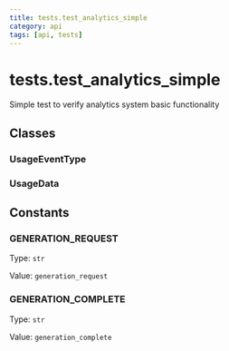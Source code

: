 ```yaml
---
title: tests.test_analytics_simple
category: api
tags: [api, tests]
---
```


# tests.test_analytics_simple

Simple test to verify analytics system basic functionality

## Classes

### UsageEventType



### UsageData



## Constants

### GENERATION_REQUEST

Type: `str`

Value: `generation_request`

### GENERATION_COMPLETE

Type: `str`

Value: `generation_complete`


